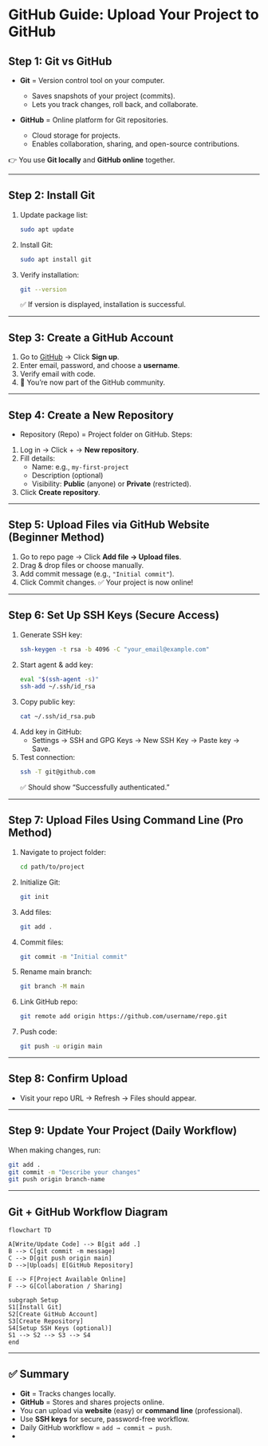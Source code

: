 # GitHub Guide: Upload Your Project to GitHub  

## Step 1: Git vs GitHub  
- **Git** = Version control tool on your computer.  
  - Saves snapshots of your project (commits).  
  - Lets you track changes, roll back, and collaborate.  

- **GitHub** = Online platform for Git repositories.  
  - Cloud storage for projects.  
  - Enables collaboration, sharing, and open-source contributions.  

👉 You use **Git locally** and **GitHub online** together.  

---

## Step 2: Install Git  
1. Update package list:  
   ```bash
   sudo apt update
   ```
2. Install Git:
   ```bash
   sudo apt install git
   ```
3. Verify installation:
   ```bash
   git --version
   ```
   ✅ If version is displayed, installation is successful.
---

## Step 3: Create a GitHub Account
1. Go to [GitHub](https://github.com/) → Click **Sign up**.
2. Enter email, password, and choose a **username**.
3. Verify email with code.
4. 🎉 You’re now part of the GitHub community.
---

## Step 4: Create a New Repository
- Repository (Repo) = Project folder on GitHub.
Steps:
1. Log in → Click + → **New repository**.
2. Fill details:
   - Name: e.g., `my-first-project`
   - Description (optional)
   - Visibility: **Public** (anyone) or **Private** (restricted).
3. Click **Create repository**.
---

## Step 5: Upload Files via GitHub Website (Beginner Method)
1. Go to repo page → Click **Add file → Upload files**.
2. Drag & drop files or choose manually.
3. Add commit message (e.g., `"Initial commit"`).
4. Click Commit changes.
   ✅ Your project is now online!
---

## Step 6: Set Up SSH Keys (Secure Access)
1. Generate SSH key:
   ```bash
   ssh-keygen -t rsa -b 4096 -C "your_email@example.com"
   ```
2. Start agent & add key:
   ```bash
   eval "$(ssh-agent -s)"
   ssh-add ~/.ssh/id_rsa
   ```
3. Copy public key:
   ```bash
   cat ~/.ssh/id_rsa.pub
   ```
4. Add key in GitHub:
   - Settings → SSH and GPG Keys → New SSH Key → Paste key → Save.
5. Test connection:
   ```bash
   ssh -T git@github.com
   ```
   ✅ Should show “Successfully authenticated.”
---

## Step 7: Upload Files Using Command Line (Pro Method)
1. Navigate to project folder:
   ```bash
   cd path/to/project
   ```
2. Initialize Git:
   ```bash
   git init
   ```
3. Add files:
   ```bash
   git add .
   ```
4. Commit files:
   ```bash
   git commit -m "Initial commit"
   ```
5. Rename main branch:
   ```bash
   git branch -M main
   ```
6. Link GitHub repo:
   ```bash
   git remote add origin https://github.com/username/repo.git
   ```
7. Push code:
   ```bash
   git push -u origin main
   ```
---

## Step 8: Confirm Upload
- Visit your repo URL → Refresh → Files should appear.
---

## Step 9: Update Your Project (Daily Workflow)
When making changes, run:
```bash
git add .
git commit -m "Describe your changes"
git push origin branch-name
```
---

## Git + GitHub Workflow Diagram

```mermaid
flowchart TD

A[Write/Update Code] --> B[git add .]
B --> C[git commit -m message]
C --> D[git push origin main]
D -->|Uploads| E[GitHub Repository]

E --> F[Project Available Online]
F --> G[Collaboration / Sharing]

subgraph Setup
S1[Install Git]
S2[Create GitHub Account]
S3[Create Repository]
S4[Setup SSH Keys (optional)]
S1 --> S2 --> S3 --> S4
end
```
---

## ✅ Summary
- **Git** = Tracks changes locally.
- **GitHub** = Stores and shares projects online.
- You can upload via **website** (easy) or **command line** (professional).
- Use **SSH keys** for secure, password-free workflow.
- Daily GitHub workflow = `add → commit → push`.
- 
